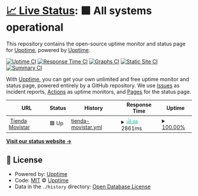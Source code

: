 # [📈 Live Status](https://upptime.github.io/upptime): <!--live status--> **🟩 All systems operational**

This repository contains the open-source uptime monitor and status page for [Upptime](https://upptime.js.org), powered by [Upptime](https://github.com/upptime/upptime).

[![Uptime CI](https://github.com/upptime/upptime/workflows/Uptime%20CI/badge.svg)](https://github.com/upptime/upptime/actions?query=workflow%3A%22Uptime+CI%22)
[![Response Time CI](https://github.com/upptime/upptime/workflows/Response%20Time%20CI/badge.svg)](https://github.com/upptime/upptime/actions?query=workflow%3A%22Response+Time+CI%22)
[![Graphs CI](https://github.com/upptime/upptime/workflows/Graphs%20CI/badge.svg)](https://github.com/upptime/upptime/actions?query=workflow%3A%22Graphs+CI%22)
[![Static Site CI](https://github.com/upptime/upptime/workflows/Static%20Site%20CI/badge.svg)](https://github.com/upptime/upptime/actions?query=workflow%3A%22Static+Site+CI%22)
[![Summary CI](https://github.com/upptime/upptime/workflows/Summary%20CI/badge.svg)](https://github.com/upptime/upptime/actions?query=workflow%3A%22Summary+CI%22)

With [Upptime](https://upptime.js.org), you can get your own unlimited and free uptime monitor and status page, powered entirely by a GitHub repository. We use [Issues](https://github.com/upptime/upptime/issues) as incident reports, [Actions](https://github.com/upptime/upptime/actions) as uptime monitors, and [Pages](https://upptime.github.io/upptime) for the status page.

<!--start: status pages-->
<!-- This summary is generated by Upptime (https://github.com/upptime/upptime) -->
<!-- Do not edit this manually, your changes will be overwritten -->
<!-- prettier-ignore -->
| URL | Status | History | Response Time | Uptime |
| --- | ------ | ------- | ------------- | ------ |
| <img alt="" src="https://favicons.githubusercontent.com/tienda.movistar.com.pe" height="13"> [Tienda Movistar](https://tienda.movistar.com.pe) | 🟩 Up | [tienda-movistar.yml](https://github.com/ATOC-Monitor/uptime/commits/HEAD/history/tienda-movistar.yml) | <details><summary><img alt="Response time graph" src="./graphs/tienda-movistar/response-time-week.png" height="20"> 2861ms</summary><br><a href="https://upptime.github.io/upptime/history/tienda-movistar"><img alt="Response time 2861" src="https://img.shields.io/endpoint?url=https%3A%2F%2Fraw.githubusercontent.com%2FATOC-Monitor%2Fuptime%2FHEAD%2Fapi%2Ftienda-movistar%2Fresponse-time.json"></a><br><a href="https://upptime.github.io/upptime/history/tienda-movistar"><img alt="24-hour response time 2861" src="https://img.shields.io/endpoint?url=https%3A%2F%2Fraw.githubusercontent.com%2FATOC-Monitor%2Fuptime%2FHEAD%2Fapi%2Ftienda-movistar%2Fresponse-time-day.json"></a><br><a href="https://upptime.github.io/upptime/history/tienda-movistar"><img alt="7-day response time 2861" src="https://img.shields.io/endpoint?url=https%3A%2F%2Fraw.githubusercontent.com%2FATOC-Monitor%2Fuptime%2FHEAD%2Fapi%2Ftienda-movistar%2Fresponse-time-week.json"></a><br><a href="https://upptime.github.io/upptime/history/tienda-movistar"><img alt="30-day response time 2861" src="https://img.shields.io/endpoint?url=https%3A%2F%2Fraw.githubusercontent.com%2FATOC-Monitor%2Fuptime%2FHEAD%2Fapi%2Ftienda-movistar%2Fresponse-time-month.json"></a><br><a href="https://upptime.github.io/upptime/history/tienda-movistar"><img alt="1-year response time 2861" src="https://img.shields.io/endpoint?url=https%3A%2F%2Fraw.githubusercontent.com%2FATOC-Monitor%2Fuptime%2FHEAD%2Fapi%2Ftienda-movistar%2Fresponse-time-year.json"></a></details> | <details><summary><a href="https://upptime.github.io/upptime/history/tienda-movistar">100.00%</a></summary><a href="https://upptime.github.io/upptime/history/tienda-movistar"><img alt="All-time uptime 100.00%" src="https://img.shields.io/endpoint?url=https%3A%2F%2Fraw.githubusercontent.com%2FATOC-Monitor%2Fuptime%2FHEAD%2Fapi%2Ftienda-movistar%2Fuptime.json"></a><br><a href="https://upptime.github.io/upptime/history/tienda-movistar"><img alt="24-hour uptime 100.00%" src="https://img.shields.io/endpoint?url=https%3A%2F%2Fraw.githubusercontent.com%2FATOC-Monitor%2Fuptime%2FHEAD%2Fapi%2Ftienda-movistar%2Fuptime-day.json"></a><br><a href="https://upptime.github.io/upptime/history/tienda-movistar"><img alt="7-day uptime 100.00%" src="https://img.shields.io/endpoint?url=https%3A%2F%2Fraw.githubusercontent.com%2FATOC-Monitor%2Fuptime%2FHEAD%2Fapi%2Ftienda-movistar%2Fuptime-week.json"></a><br><a href="https://upptime.github.io/upptime/history/tienda-movistar"><img alt="30-day uptime 100.00%" src="https://img.shields.io/endpoint?url=https%3A%2F%2Fraw.githubusercontent.com%2FATOC-Monitor%2Fuptime%2FHEAD%2Fapi%2Ftienda-movistar%2Fuptime-month.json"></a><br><a href="https://upptime.github.io/upptime/history/tienda-movistar"><img alt="1-year uptime 100.00%" src="https://img.shields.io/endpoint?url=https%3A%2F%2Fraw.githubusercontent.com%2FATOC-Monitor%2Fuptime%2FHEAD%2Fapi%2Ftienda-movistar%2Fuptime-year.json"></a></details>

<!--end: status pages-->

[**Visit our status website →**](https://upptime.github.io/upptime)

## 📄 License

- Powered by: [Upptime](https://github.com/upptime/upptime)
- Code: [MIT](./LICENSE) © [Upptime](https://upptime.js.org)
- Data in the `./history` directory: [Open Database License](https://opendatacommons.org/licenses/odbl/1-0/)
